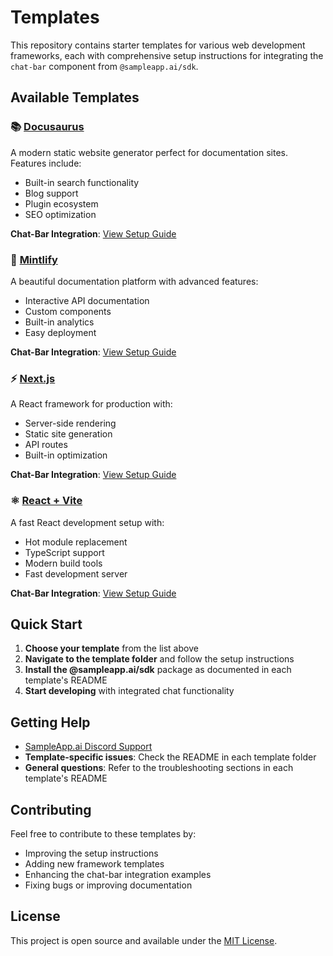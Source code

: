 # Templates

This repository contains starter templates for various web development frameworks, each with comprehensive setup instructions for integrating the `chat-bar` component from `@sampleapp.ai/sdk`.

## Available Templates

### 📚 [Docusaurus](./docusaurus/)

A modern static website generator perfect for documentation sites. Features include:

- Built-in search functionality
- Blog support
- Plugin ecosystem
- SEO optimization

**Chat-Bar Integration**: [View Setup Guide](./docusaurus/README.md#setting-up-chat-bar-from-sampleappaisdk)

### 📖 [Mintlify](./mintlify/)

A beautiful documentation platform with advanced features:

- Interactive API documentation
- Custom components
- Built-in analytics
- Easy deployment

**Chat-Bar Integration**: [View Setup Guide](./mintlify/README.md#setting-up-chat-bar-from-sampleappaisdk)

### ⚡ [Next.js](./nextjs/)

A React framework for production with:

- Server-side rendering
- Static site generation
- API routes
- Built-in optimization

**Chat-Bar Integration**: [View Setup Guide](./nextjs/README.md#setting-up-chat-bar-from-sampleappaisdk)

### ⚛️ [React + Vite](./react/)

A fast React development setup with:

- Hot module replacement
- TypeScript support
- Modern build tools
- Fast development server

**Chat-Bar Integration**: [View Setup Guide](./react/README.md#setting-up-chat-bar-from-sampleappaisdk)

## Quick Start

1. **Choose your template** from the list above
2. **Navigate to the template folder** and follow the setup instructions
3. **Install the @sampleapp.ai/sdk** package as documented in each template's README
4. **Start developing** with integrated chat functionality

## Getting Help

- [SampleApp.ai Discord Support](https://discord.gg/GFwngrJ5pS)
- **Template-specific issues**: Check the README in each template folder
- **General questions**: Refer to the troubleshooting sections in each template's README

## Contributing

Feel free to contribute to these templates by:

- Improving the setup instructions
- Adding new framework templates
- Enhancing the chat-bar integration examples
- Fixing bugs or improving documentation

## License

This project is open source and available under the [MIT License](LICENSE).
